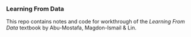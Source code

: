 ### Learning From Data

This repo contains notes and code for workthrough of the *Learning From Data* textbook by Abu-Mostafa, Magdon-Ismail & Lin. 